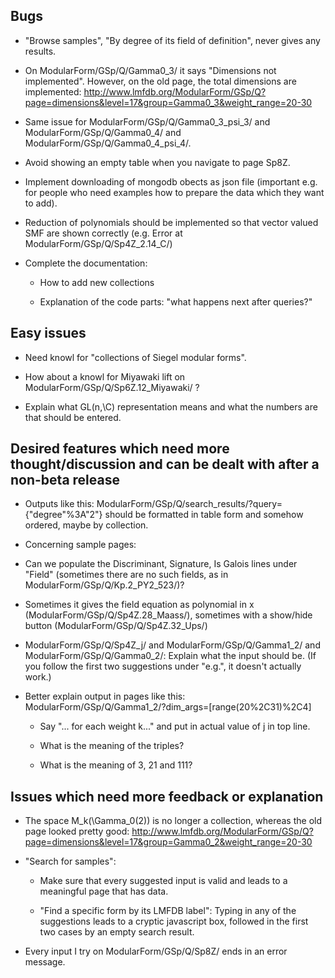 ## Bugs

  * "Browse samples", "By degree of its field of definition", never gives any results.

  * On ModularForm/GSp/Q/Gamma0_3/ it says "Dimensions not implemented".
    However, on the old page, the total dimensions are implemented:
    http://www.lmfdb.org/ModularForm/GSp/Q?page=dimensions&level=17&group=Gamma0_3&weight_range=20-30

  * Same issue for ModularForm/GSp/Q/Gamma0_3_psi_3/ and ModularForm/GSp/Q/Gamma0_4/
    and ModularForm/GSp/Q/Gamma0_4_psi_4/.

  * Avoid showing an empty table when you navigate to page Sp8Z.

  * Implement downloading of mongodb obects as json file (important e.g. for people
    who need examples how to prepare the data which they want to add).

  * Reduction of polynomials should be implemented so that vector valued SMF are
    shown correctly (e.g. Error at ModularForm/GSp/Q/Sp4Z_2.14_C/)

  * Complete the documentation:

    * How to add new collections

    * Explanation of the code parts: "what happens next after queries?"


## Easy issues

  * Need knowl for "collections of Siegel modular forms".

  * How about a knowl for Miyawaki lift on ModularForm/GSp/Q/Sp6Z.12_Miyawaki/ ?

  * Explain what GL(n,\C) representation means and what the numbers are that should be entered. 



## Desired features which need more thought/discussion and can be dealt with after a non-beta release

  * Outputs like this: ModularForm/GSp/Q/search_results/?query={"degree"%3A"2"}
    should be formatted in table form and somehow ordered, maybe by collection.

  * Concerning sample pages:

  * Can we populate the Discriminant, Signature, Is Galois lines under "Field"
    (sometimes there are no such fields, as in ModularForm/GSp/Q/Kp.2_PY2_523/)?

  * Sometimes it gives the field equation as polynomial in x
    (ModularForm/GSp/Q/Sp4Z.28_Maass/), sometimes with a show/hide button
    (ModularForm/GSp/Q/Sp4Z.32_Ups/)



  * ModularForm/GSp/Q/Sp4Z_j/ and ModularForm/GSp/Q/Gamma1_2/ and ModularForm/GSp/Q/Gamma0_2/:
    Explain what the input should be. (If you follow the first two suggestions under "e.g.",
    it doesn't actually work.)

  * Better explain output in pages like this:
   ModularForm/GSp/Q/Gamma1_2/?dim_args=[range(20%2C31)%2C4]

    * Say "... for each weight k..." and put in actual value of j in top line.

    * What is the meaning of the triples?

    * What is the meaning of 3, 21 and 111?



## Issues which need more feedback or explanation

  * The space M_k(\Gamma_0(2)) is no longer a collection,
   whereas the old page looked pretty good:
   http://www.lmfdb.org/ModularForm/GSp/Q?page=dimensions&level=17&group=Gamma0_2&weight_range=20-30


  * "Search for samples":

    *  Make sure that every suggested input is valid and leads to a meaningful page that has data.

    * "Find a specific form by its LMFDB label": Typing in any of the suggestions
      leads to a cryptic javascript box, followed in the first two cases by an empty search result.


  * Every input I try on ModularForm/GSp/Q/Sp8Z/ ends in an error message.

